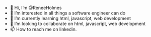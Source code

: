 - 👋 Hi, I’m @ReneeHolmes
- 👀 I’m interested in all  things a software engineer can do
- 🌱 I’m currently learning html, javascript, web development
- 💞️ I’m looking to collaborate on html, javascript, web development
- 📫 How to reach me on linkedin.

<!---
ReneeHolmes/ReneeHolmes is a ✨ special ✨ repository because its `README.md` (this file) appears on your GitHub profile.
You can click the Preview link to take a look at your changes.
--->
